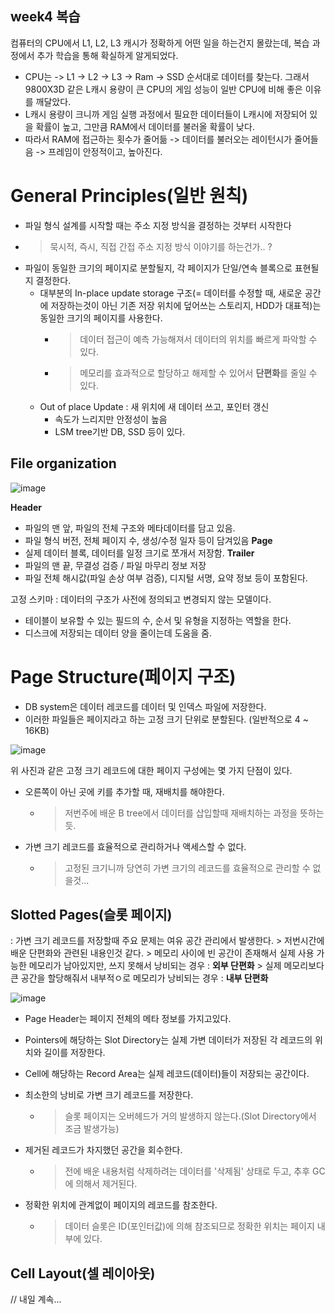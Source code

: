 
## week4 복습
컴퓨터의 CPU에서 L1, L2, L3 캐시가 정확하게 어떤 일을 하는건지 몰랐는데, 복습 과정에서 추가 학습을 통해 확실하게 알게되었다.
-  CPU는 -> L1 -> L2 -> L3 -> Ram -> SSD 순서대로 데이터를 찾는다. 그래서 9800X3D 같은 L캐시 용량이 큰 CPU의 게임 성능이 일반 CPU에 비해 좋은 이유를 깨달았다. 
- L캐시 용량이 크니까 게임 실행 과정에서 필요한 데이터들이 L캐시에 저장되어 있을 확률이 높고, 그만큼 RAM에서 데이터를 불러올 확률이 낮다.
- 따라서 RAM에 접근하는 횟수가 줄어듦 -> 데이터를 불러오는 레이턴시가 줄어들음 -> 프레임이 안정적이고, 높아진다.


# General Principles(일반 원칙)
- 파일 형식 설계를 시작할 때는 주소 지정 방식을 결정하는 것부터 시작한다
- > 묵시적, 즉시, 직접 간접 주소 지정 방식 이야기를 하는건가.. ?
- 파일이 동일한 크기의 페이지로 분할될지, 각 페이지가 단일/연속 블록으로 표현될지 결정한다.
	- 대부분의 In-place update storage 구조(= 데이터를 수정할 때, 새로운 공간에 저장하는것이 아닌 기존 저장 위치에 덮어쓰는 스토리지, HDD가 대표적)는 동일한 크기의 페이지를 사용한다.
		- > 데이터 접근이 예측 가능해져서 데이터의 위치를 빠르게 파악할 수 있다.
		- > 메모리를 효과적으로 할당하고 해제할 수 있어서 **단편화**를 줄일 수 있다.
	- Out of place Update : 새 위치에 새 데이터 쓰고, 포인터 갱신
		- 속도가 느리지만 안정성이 높음
		- LSM tree기반 DB, SSD 등이 있다.
## File organization

![image](https://github.com/user-attachments/assets/3de4c57e-2d0e-421c-9552-ae27c0b5f723)

**Header**
- 파일의 맨 앞, 파일의 전체 구조와 메타데이터를 담고 있음.
- 파일 형식 버전, 전체 페이지 수, 생성/수정 일자 등이 담겨있음
**Page**
- 실제 데이터 블록, 데이터를 일정 크기로 쪼개서 저장함.
**Trailer**
- 파일의 맨 끝, 무결성 검증 / 파일 마무리 정보 저장
- 파일 전체 해시값(파일 손상 여부 검증), 디지털 서명, 요약 정보 등이 포함된다.

고정 스키마 : 데이터의 구조가 사전에 정의되고 변경되지 않는 모델이다.
- 테이블이 보유할 수 있는 필드의 수, 순서 및 유형을 지정하는 역할을 한다.
- 디스크에 저장되는 데이터 양을 줄이는데 도움을 줌.

# Page Structure(페이지 구조)

- DB system은 데이터 레코드를 데이터 및 인덱스 파일에 저장한다.
- 이러한 파일들은 페이지라고 하는 고정 크기 단위로 분할된다. (일반적으로 4 ~ 16KB)

![image](https://github.com/user-attachments/assets/36900189-3406-4208-a026-4ac2a7881c22)

위 사진과 같은 고정 크기 레코드에 대한 페이지 구성에는 몇 가지 단점이 있다.
- 오른쪽이 아닌 곳에 키를 추가할 때, 재배치를 해야한다.
	- > 저번주에 배운 B tree에서 데이터를 삽입할때 재배치하는 과정을 뜻하는듯.
- 가변 크기 레코드를 효율적으로 관리하거나 액세스할 수 없다.
	- > 고정된 크기니까 당연히 가변 크기의 레코드를 효율적으로 관리할 수 없을것...

## Slotted Pages(슬롯 페이지)
: 가변 크기 레코드를 저장할때 주요 문제는 여유 공간 관리에서 발생한다.
	> 저번시간에 배운 단편화와 관련된 내용인것 같다.
	> 메모리 사이에 빈 공간이 존재해서 실제 사용 가능한 메모리가 남아있지만, 쓰지 못해서 낭비되는 경우 : **외부 단편화**
	> 실제 메모리보다 큰 공간을 할당해줘서 내부적ㅇ로 메모리가 낭비되는 경우 : **내부 단편화**

![image](https://github.com/user-attachments/assets/7bec7677-e56e-4550-ad14-9b410d7021b2)

- Page Header는 페이지 전체의 메타 정보를 가지고있다.
- Pointers에 해당하는 Slot Directory는 실제 가변 데이터가 저장된 각 레코드의 위치와 길이를 저장한다.
- Cell에 해당하는 Record Area는 실제 레코드(데이터)들이 저장되는 공간이다.


- 최소한의 낭비로 가변 크기 레코드를 저장한다.
	- > 슬롯 페이지는 오버헤드가 거의 발생하지 않는다.(Slot Directory에서 조금 발생가능)
- 제거된 레코드가 차지했던 공간을 회수한다.
	- > 전에 배운 내용처럼 삭제하려는 데이터를 '삭제됨' 상태로 두고, 추후 GC에 의해서 제거된다.
- 정확한 위치에 관계없이 페이지의 레코드를 참조한다.
	- > 데이터 슬롯은 ID(포인터값)에 의해 참조되므로 정확한 위치는 페이지 내부에 있다.

## Cell Layout(셀 레이아웃)
// 내일 계속...
